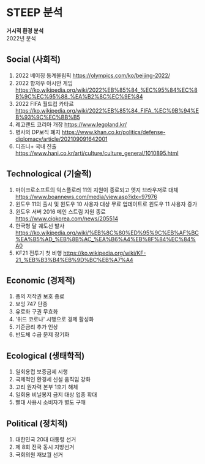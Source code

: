 # **STEEP 분석**
**거시적 환경 분석**  
2022년 분석
## Social (사회적)
1. 2022 베이징 동계올림픽 https://olympics.com/ko/beijing-2022/
2. 2022 항저우 아시안 게임 https://ko.wikipedia.org/wiki/2022%EB%85%84_%EC%95%84%EC%8B%9C%EC%95%88_%EA%B2%8C%EC%9E%84
3. 2022 FIFA 월드컵 카타르 https://ko.wikipedia.org/wiki/2022%EB%85%84_FIFA_%EC%9B%94%EB%93%9C%EC%BB%B5
4. 레고랜드 코리아 개장 https://www.legoland.kr/
5. 병사의 DP보직 폐지 https://www.khan.co.kr/politics/defense-diplomacy/article/202109091642001
6. 디즈니+ 국내 진출 https://www.hani.co.kr/arti/culture/culture_general/1010895.html
## Technological (기술적)
1. 마이크로소프트의 익스플로러 11의 지원이 종료되고 엣지 브라우저로 대체  https://www.boannews.com/media/view.asp?idx=97976
2. 윈도우 11의 출시 및 윈도우 10 사용자 대상 무료 업데이트로 윈도우 11 사용자 증가
3. 윈도우 서버 2016 메인 스트림 지원 종료 https://www.ciokorea.com/news/205514
4. 한국형 달 궤도선 발사 https://ko.wikipedia.org/wiki/%EB%8C%80%ED%95%9C%EB%AF%BC%EA%B5%AD_%EB%8B%AC_%EA%B6%A4%EB%8F%84%EC%84%A0
5. KF21 전투기 첫 비행 https://ko.wikipedia.org/wiki/KF-21_%EB%B3%B4%EB%9D%BC%EB%A7%A4
## Economic (경제적)    
1. 퐁의 저작권 보호 종료  
2. 보잉 747 단종
3. 유로화 구권 무효화
4. '위드 코로나' 시행으로 경제 활성화
5. 기준금리 추가 인상
6. 반도체 수급 문제 장기화
## Ecological (생태학적)
1. 일회용컵 보증금제 시행
2. 국제적인 환경세 신설 움직임 강화
3. 고리 원자력 본부 1호기 해체
4. 일회용 비닐봉지 금지 대상 업종 확대
5. 빨대 사용시 소비자가 별도 구매
## Political (정치적)   
1. 대한민국 20대 대통령 선거  
2. 제 8회 전국 동시 지방선거 
3. 국회의원 재보궐 선거

